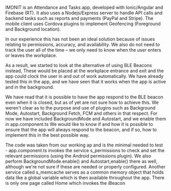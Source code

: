 IMONIT is an Attendance and Tasks app, developed with Ionic/Angular and Firebase (RT).
It also uses a Nodejs/Express server to handle API calls and backend tasks such as reports and payments (PayPal and Stripe).
The mobile client uses Cordova plugins to implement Geofencing (Foreground and Background location).

In our experience this has not been an ideal solution because of issues relating to permissions, accuracy, and availability.
We also do not need to track the user all of the time – we only need to know when the user enters or leaves the workplace.

As a result, we started to look at the alternative of using BLE Beacons instead,
These would be placed at the workplace entrance and exit and the app could clock the user in and out of work automatically.
We have already tested this in the app, and we have seen that it works when the app is active and in the background.

We have read that it is possible to have the app respond to the BLE beacon even when it is closed, but as of yet are not sure how to achieve this.
We weren't clear as to the purpose and use of plugins such as Background Mode, Autostart, Background Fetch, FCM and others in that respect.
For now we have included BackgroundMode and Autostart, and we enable them in app.component.ts
We would like to know if and how it is possible to ensure that the app will always respond to the beacon, and if so, how to implement this in the best possible way.

The code was taken from our working ap and is the minimal needed to test - 
app.component.ts invokes the service s_permissions to check and set the relevant permissions (using the Android permissions plugin).
We also perform BackgroundMode.enable() and Autostart,enable() there as well, although we're not sure if these are needed or properly configured.
Another service called s_memcache serves as a common memory object that holds data like a global variable which is then available throughout the app.
There is only one page called Home which invokes the iBeacon
